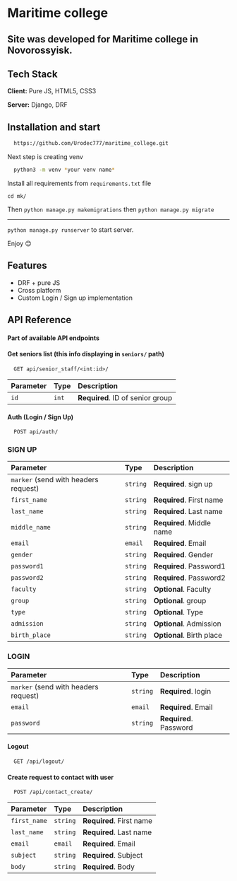 
# Maritime college
## Site was developed for Maritime college in Novorossyisk.



## Tech Stack

**Client:** Pure JS, HTML5, CSS3

**Server:** Django, DRF


## Installation and start

```bash
  https://github.com/Urodec777/maritime_college.git
```
Next step is creating venv
```bash
  python3 -m venv *your venv name*
```
Install all requirements from `requirements.txt` file

```
cd mk/
```
Then `python manage.py makemigrations` then `python manage.py migrate` 
_____
`python manage.py runserver` to start server.

Enjoy :blush:



## Features

- DRF + pure JS
- Cross platform
- Custom Login / Sign up implementation



## API Reference
#### Part of available API endpoints

#### Get seniors list (this info displaying in `seniors/` path)

```http
  GET api/senior_staff/<int:id>/
```
| Parameter | Type     | Description                       |
| :-------- | :------- | :-------------------------------- |
| `id`      | `int` | **Required**. ID of senior group |


#### Auth (Login / Sign Up)

```http
  POST api/auth/
```

### SIGN UP

| Parameter | Type     | Description                       |
| :-------- | :------- | :-------------------------------- |
| `marker` (send with headers request) | `string` | **Required**. sign up |
| `first_name`      | `string` | **Required**. First name |
| `last_name`      | `string` | **Required**. Last name|
| `middle_name`      | `string` | **Required**. Middle name |
| `email`      | `email` | **Required**. Email |
| `gender`      | `string` | **Required**. Gender |
| `password1`      | `string` | **Required**. Password1 |
| `password2`      | `string` | **Required**. Password2 |
| `faculty`      | `string` | **Optional**. Faculty |
| `group`      | `string` | **Optional**. group |
| `type`      | `string` | **Optional**. Type |
| `admission`      | `string` | **Optional**. Admission |
| `birth_place`      | `string` | **Optional**. Birth place |


### LOGIN

| Parameter | Type     | Description                       |
| :-------- | :------- | :-------------------------------- |
| `marker` (send with headers request) | `string` | **Required**. login |
| `email`      | `email` | **Required**. Email |
| `password`      | `string` | **Required**. Password|


#### Logout
```http
  GET /api/logout/
```

#### Create request to contact with user

```http
  POST /api/contact_create/
```


| Parameter | Type     | Description                       |
| :-------- | :------- | :-------------------------------- |
| `first_name`      | `string` | **Required**. First name |
| `last_name`      | `string` | **Required**. Last name |
| `email`      | `email` | **Required**. Email |
| `subject`      | `string` | **Required**. Subject |
| `body`      | `string` | **Required**. Body |



